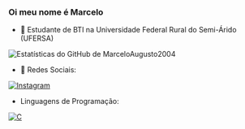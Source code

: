### Oi meu nome é Marcelo
- 🐛 Estudante de BTI na Universidade Federal Rural do Semi-Árido (UFERSA)
<!--
**MarceloAugusto2004/MarceloAugusto2004** is a ✨ _special_ ✨ repository because its `README.md` (this file) appears on your GitHub profile.

Here are some ideas to get you started:

- 🔭 I’m currently working on ...
- 🌱 I’m currently learning ...
- 👯 I’m looking to collaborate on ...
- 🤔 I’m looking for help with ...
- 💬 Ask me about ...
- 📫 How to reach me: ...
- 😄 Pronouns: ...
- ⚡ Fun fact: ...
-->
![Estatísticas do GitHub de MarceloAugusto2004](https://github-readme-stats.vercel.app/api?username=MarceloAugusto2004&show_icons=true&hide=contribs,prs&cache_seconds=86400&theme=midnight-purple)

- 🦋 Redes Sociais:

[![Instagram](https://img.shields.io/badge/Instagram-E4405F?style=for-the-badge&logo=instagram&logoColor=white)](https://www.instagram.com/marceloaugusto464/)

- Linguagens de Programação:

[![C](https://img.shields.io/badge/C-00599C?style=for-the-badge&logo=c&logoColor=white)](https://pt.wikipedia.org/wiki/C_(linguagem_de_programa%C3%A7%C3%A3o))
